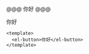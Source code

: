 @@@
<el-button>你好</el-button>
@@@

<el-button>你好</el-button>

```vue
<template>
  <el-button>你好</el-button>
</template>
```
